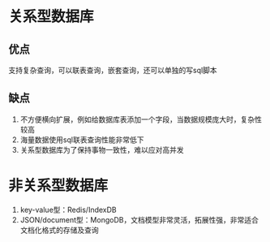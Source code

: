 # 关系型数据库

## 优点

支持复杂查询，可以联表查询，嵌套查询，还可以单独的写sql脚本

## 缺点

1. 不方便横向扩展，例如给数据库表添加一个字段，当数据规模庞大时，复杂性较高
2. 海量数据使用sql联表查询性能非常低下
3. 关系型数据库为了保持事物一致性，难以应对高并发

# 非关系型数据库

1. key-value型：Redis/IndexDB
2. JSON/document型：MongoDB，文档模型非常灵活，拓展性强，非常适合文档化格式的存储及查询

